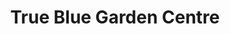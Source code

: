 ---
title: "True Blue Garden Centre"
url: /toowoomba/true-blue-garden-centre/
shop: garden centre
---